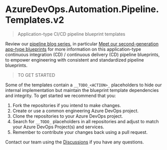 # AzureDevOps.Automation.Pipeline.Templates.v2

> Application-type CI/CD pipeline blueprint templates

Review our [pipeline blog series](https://wsbctechnicalblog.github.io/why-pipelines-part1.html), in particular [Meet our second-generation app-type blueprints](https://wsbctechnicalblog.github.io/yaml-pipelines-part10.html) for more information on this application-type continuous integration (CD) / continuous delivery (CD) pipeline blueprints, to empower engineering with consistent and standardized pipeline blueprints.

> TO GET STARTED

Some of the templates contain a ```__TODO_<ACTION>_``` placeholders to hide our internal implementation but maintain the blueprint template dependencies and integrity. To get started we recommend that you:

1. Fork the repositories if you intend to make changes.
2. Create or use a common engineering Azure DevOps project.
2. Clone the repositories to your Azure DevOps project.
3. Search for ```__TODO_``` placeholders in all repositories and adjust to match your Azure DevOps Project(s) and services.
4. Remember to contribute your changes back using a pull request.

Contact our team using the [Discussions](https://github.com/orgs/WorkSafeBC-Common-Engineering/discussions) if you have any questions.